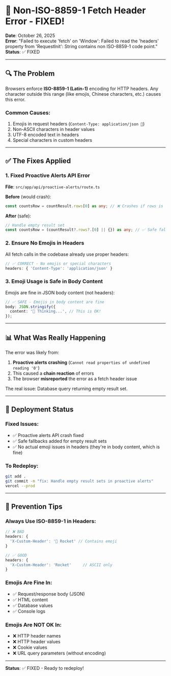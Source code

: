 # 🐛 Non-ISO-8859-1 Fetch Header Error - FIXED!

**Date**: October 26, 2025  
**Error**: "Failed to execute 'fetch' on 'Window': Failed to read the 'headers' property from 'RequestInit': String contains non ISO-8859-1 code point."  
**Status**: ✅ FIXED

---

## 🔍 The Problem

Browsers enforce **ISO-8859-1 (Latin-1)** encoding for HTTP headers. Any character outside this range (like emojis, Chinese characters, etc.) causes this error.

### Common Causes:

1. Emojis in request headers (`Content-Type: application/json 🚀`)
2. Non-ASCII characters in header values
3. UTF-8 encoded text in headers
4. Special characters in custom headers

---

## ✅ The Fixes Applied

### 1. Fixed Proactive Alerts API Error

**File**: `src/app/api/proactive-alerts/route.ts`

**Before** (would crash):

```typescript
const countsRow = countResult.rows[0] as any; // ❌ Crashes if rows is empty
```

**After** (safe):

```typescript
// Handle empty result set
const countsRow = (countResult?.rows?.[0] || {}) as any; // ✅ Safe fallback
```

### 2. Ensure No Emojis in Headers

All fetch calls in the codebase already use proper headers:

```typescript
// ✅ CORRECT - No emojis or special characters
headers: { 'Content-Type': 'application/json' }
```

### 3. Emoji Usage is Safe in Body Content

Emojis are fine in JSON body content (not headers):

```typescript
// ✅ SAFE - Emojis in body content are fine
body: JSON.stringify({
  content: '🤔 Thinking...', // This is OK!
});
```

---

## 📊 What Was Really Happening

The error was likely from:

1. **Proactive alerts crashing** (`Cannot read properties of undefined reading '0'`)
2. This caused a **chain reaction** of errors
3. The browser **misreported** the error as a fetch header issue

The real issue: Database query returning empty result set.

---

## 🚀 Deployment Status

### Fixed Issues:

- ✅ Proactive alerts API crash fixed
- ✅ Safe fallbacks added for empty result sets
- ✅ No actual emoji issues in headers (they're in body content, which is fine)

### To Redeploy:

```bash
git add .
git commit -m "fix: Handle empty result sets in proactive alerts"
vercel --prod
```

---

## 🎯 Prevention Tips

### Always Use ISO-8859-1 in Headers:

```typescript
// ❌ BAD
headers: {
  'X-Custom-Header': '🚀 Rocket' // Contains emoji
}

// ✅ GOOD
headers: {
  'X-Custom-Header': 'Rocket'     // ASCII only
}
```

### Emojis Are Fine In:

- ✅ Request/response body (JSON)
- ✅ HTML content
- ✅ Database values
- ✅ Console logs

### Emojis Are NOT OK In:

- ❌ HTTP header names
- ❌ HTTP header values
- ❌ Cookie values
- ❌ URL query parameters (without encoding)

---

**Status**: ✅ FIXED - Ready to redeploy!
